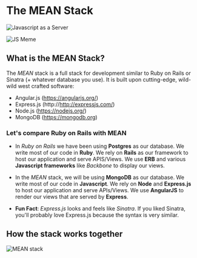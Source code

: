 

# The MEAN Stack

![Javascript as a Server](intro.png)

<img src="js_everywhere.jpg" alt="JS Meme">

## What is the MEAN Stack?

The *MEAN* stack is a full stack for development similar to Ruby on Rails or Sinatra (+ whatever database you use). It is built upon cutting-edge, wild-wild west crafted software:
- Angular.js (https://angularjs.org/)
- Express.js (http://http://expressjs.com/)
- Node.js (https://nodejs.org/)
- MongoDB (https://mongodb.org)

### **Let's compare Ruby on Rails with MEAN**

- In *Ruby on Rails* we have been using **Postgres** as our database. We write most of our code in **Ruby**. We rely on **Rails** as our framework to host our application and serve APIS/Views. We use **ERB** and various **Javascript frameworks** like *Backbone* to display our views.

- In the *MEAN* stack, we will be using **MongoDB** as our database. We write most of our code in **Javascript**. We rely on **Node** and **Express.js** to host our application and serve APIs/Views. We use **AngularJS** to render our views that are served by **Express**.

- **Fun Fact**: *Express.js* looks and feels like *Sinatra*. If you liked Sinatra, you'll probably love Express.js because the syntax is very similar.

## How the stack works together

<img src="mean-stack.png" alt="MEAN stack">
